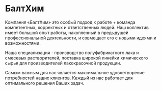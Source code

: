 # БалтХим
Компания «БалтХим» это особый подход к работе + команда компетентных, корректных и ответственных людей. Наш коллектив имеет большой опыт работы, накопленный в предыдущей профессиональной деятельности, и совмещает его с новыми идеями и возможностями.

Наша специализация - производство полуфабрикатного лака и смесевых растворителей, поставка широкой линейки химического сырья для производителей лакокрасочной продукции.

Самым важным для нас является максимальное удовлетворение потребностей наших клиентов. Каждый из нас работает для оптимального решения Ваших задач.

